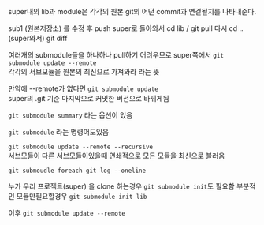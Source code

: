 super내의 lib과 module은 각각의 원본 git의 어떤 commit과 연결될지를 나타내준다.

sub1 (원본저장소) 를 수정 후 push
super로 돌아와서 cd lib / git pull
다시 cd .. (super와서)
git diff

여러개의 submodule들을 하나하나 pull하기 어려우므로
super쪽에서
`git submodule update --remote`  
각각의 서브모듈을 원본의 최신으로 가져와라 라는 뜻

만약에 --remote가 없다면 `git submodule update`  
super의 .git 기준
마지막으로 커밋한 버전으로 바뀌게됨

`git submodule summary` 라는 옵션이 있음

`git submodule` 라는 명령어도있음

`git submodule update --remote --recursive`  
서브모듈이 다른 서브모듈이있을때 연쇄적으로 모든 모듈을 최신으로 불러옴

`git submoudle foreach git log --oneline`

누가 우리 프로젝트(super) 을 clone 하는경우
`git submodule init`도 필요함
부분적인 모듈만필요할경우
`git submodule init lib`

이후 `git submodule update --remote`
